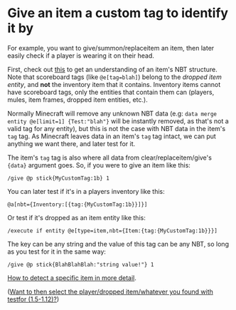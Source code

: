 # Give an item a custom tag to identify it by

For example, you want to give/summon/replaceitem an item, then later easily check if a player is wearing it on their head. 

First, check out [this](https://drive.google.com/file/d/0B5GBricpOPLnSEJ2YW1ocldHVkE/view?usp=sharing&resourcekey=0-xlxvTptTpoQF-TTlFKaT_g) to get an understanding of an item's NBT structure. Note that scoreboard tags (like `@e[tag=blah]`) belong to the *dropped item entity*, and **not** the inventory item that it contains. Inventory items cannot have scoreboard tags, only the entities that contain them can (players, mules, item frames, dropped item entities, etc.). 

Normally Minecraft will remove any unknown NBT data (e.g: `data merge entity @e[limit=1] {Test:"blah"}` will be instantly removed, as that's not a valid tag for any entity), but this is not the case with NBT data in the item's `tag` tag. As Minecraft leaves data in an item's `tag` tag intact, we can put anything we want there, and later test for it.

The item's `tag` tag is also where all data from clear/replaceitem/give's `{data}` argument goes. So, if you were to give an item like this:

    /give @p stick{MyCustomTag:1b} 1

You can later test if it's in a players inventory like this:

    @a[nbt={Inventory:[{tag:{MyCustomTag:1b}}]}]

Or test if it's dropped as an item entity like this:

    /execute if entity @e[type=item,nbt={Item:{tag:{MyCustomTag:1b}}}]

The key can be any string and the value of this tag can be any NBT, so long as you test for it in the same way:

    /give @p stick{BlahBlahBlah:"string value!"} 1

[How to detect a specific item in more detail](/wiki/questions/detectitem).  

([Want to then select the player/dropped item/whatever you found with testfor (1.5-1.12)?](/wiki/questions/tagentity))